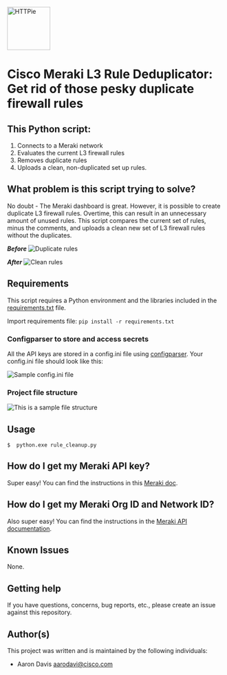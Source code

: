 <br/>
<a href="https://github.com/dirflash/Meraki_L3_Rules" target="blank_">
    <img height="100" alt="HTTPie" src="https://github.com/dirflash/Meraki_L3_Rules/blob/master/images/Deduper.svg" />
</a>
<br/>

# Cisco Meraki L3 Rule Deduplicator: Get rid of those pesky duplicate firewall rules

## **This Python script:**

1. Connects to a Meraki network
2. Evaluates the current L3 firewall rules
3. Removes duplicate rules
4. Uploads a clean, non-duplicated set up rules.

## What problem is this script trying to solve?

No doubt - The Meraki dashboard is great. However, it is possible to create duplicate L3 firewall rules. Overtime, this can result in an unnecessary amount of unused rules. This script compares the current set of rules, minus the comments, and uploads a clean new set of L3 firewall rules without the duplicates.

**_Before_**
![Duplicate rules](https://github.com/dirflash/Meraki_L3_Rules/blob/master/images/dup_rules_b4.jpg)

**_After_**
![Clean rules](https://github.com/dirflash/Meraki_L3_Rules/blob/master/images/after.JPG)

## Requirements

This script requires a Python environment and the libraries included in the [requirements.txt](https://github.com/dirflash/Meraki_L3_Rules/blob/master/requirements.txt) file.

Import requirements file: `pip install -r requirements.txt`

### Configparser to store and access secrets

All the API keys are stored in a config.ini file using [configparser](https://docs.python.org/3/library/configparser.html). Your config.ini file should look like this:

![Sample config.ini file](https://github.com/dirflash/Meraki_L3_Rules/blob/master/images/config.jpg)

### Project file structure

![This is a sample file structure](https://github.com/dirflash/Meraki_L3_Rules/blob/master/images/file_structure.JPG)

## Usage

```
$  python.exe rule_cleanup.py
```

## How do I get my Meraki API key?

Super easy! You can find the instructions in this [Meraki doc](https://documentation.meraki.com/General_Administration/Other_Topics/Cisco_Meraki_Dashboard_API).

## How do I get my Meraki Org ID and Network ID?

Also super easy! You can find the instructions in the [Meraki API documentation](https://documentation.meraki.com/General_Administration/Other_Topics/Cisco_Meraki_Dashboard_API).

## Known Issues

None.

## Getting help

If you have questions, concerns, bug reports, etc., please create an issue against this repository.

## Author(s)

This project was written and is maintained by the following individuals:

- Aaron Davis <aarodavi@cisco.com>
